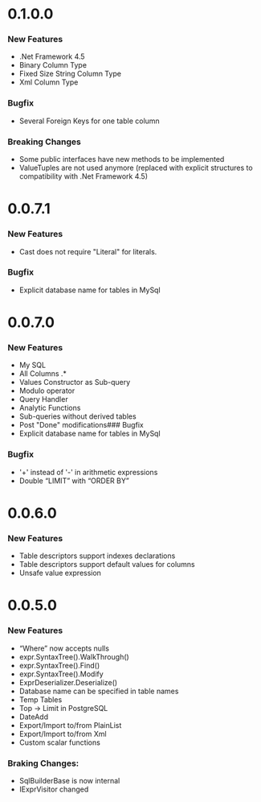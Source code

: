 # 0.1.0.0
### New Features
- .Net Framework 4.5
- Binary Column Type
- Fixed Size String Column Type
- Xml Column Type
### Bugfix
- Several Foreign Keys for one table column

### Breaking Changes
- Some public interfaces have new methods to be implemented
- ValueTuples are not used anymore (replaced with explicit structures to compatibility with .Net Framework 4.5)
# 0.0.7.1
### New Features
- Cast does not require "Literal" for literals.
### Bugfix
- Explicit database name for tables in MySql
# 0.0.7.0
### New Features
- My SQL
- All Columns .*
- Values Constructor as Sub-query
- Modulo operator
- Query Handler
- Analytic Functions
- Sub-queries without derived tables 
- Post "Done" modifications### Bugfix
- Explicit database name for tables in MySql</PackageReleaseNotes>
### Bugfix
- '+' instead of '-' in arithmetic expressions
- Double “LIMIT” with “ORDER BY”</PackageReleaseNotes>
# 0.0.6.0
### New Features
- Table descriptors support indexes declarations
- Table descriptors support default values for columns
- Unsafe value expression
# 0.0.5.0
### New Features
- “Where” now accepts nulls
- expr.SyntaxTree().WalkThrough()
- expr.SyntaxTree().Find()
- expr.SyntaxTree().Modify
- ExprDeserializer.Deserialize()
- Database name can be specified in table names
- Temp Tables
- Top -> Limit in PostgreSQL
- DateAdd
- Export/Import to/from PlainList
- Export/Import to/from Xml
- Custom scalar functions
### Braking Changes:
- SqlBuilderBase is now internal
- IExprVisitor changed